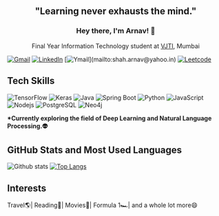 <h2 align="center">"Learning never exhausts the mind."</h2>
<h3 align="center" style="border-bottom : none">Hey there, I'm Arnav! 👋</h3>
<p align="center">Final Year Information Technology student at <a href="https://vjtimumbai.in/">VJTI</a>, Mumbai</p>


[![Gmail](https://img.shields.io/badge/arnavshah73%40gmail.com-d14836?style=for-the-badge&logo=gmail&logoColor=white)](mailto:arnavshah73@gmail.com)
[![LinkedIn](https://img.shields.io/badge/ArnavSShah-9cf?style=for-the-badge&logo=linkedin&logoColor=blue)](https://www.linkedin.com/in/arnav-s-shah/)
[![Ymail](https://img.shields.io/badge/shah.arnav%40yahoo.in-6001d2?style=for-the-badge&logo=yahoo!)](mailto:shah.arnav@yahoo.in)
[![Leetcode](https://img.shields.io/badge/ArnavShah-9ac?style=for-the-badge&logo=leetcode&logoColor=yellow)](https://leetcode.com/CaptainArnav/)


## Tech Skills

![TensorFlow](https://img.shields.io/badge/-TensorFlow-f2f2f2?style=flat-square&logo=tensorflow)
![Keras](https://img.shields.io/badge/-Keras-red?style=flat-square&logo=keras)
![Java](https://img.shields.io/badge/-Java-ff6600?style=flat-square&logo=java)
![Spring Boot](https://img.shields.io/badge/-Spring%20Boot-white?style=flat-square&logo=springboot)
![Python](https://img.shields.io/badge/-Python-f2f2f2?style=flat-square&logo=python)
![JavaScript](https://img.shields.io/badge/-JavaScript-black?style=flat-square&logo=javascript)
![Nodejs](https://img.shields.io/badge/NodeJs-339933.svg?logo=node.js&logoColor=white)
![PostgreSQL](https://img.shields.io/badge/-PostgreSQL-9999ff?style=flat-square&logo=postgresql)
![Neo4j](https://img.shields.io/badge/-Neo4j-d9d9d9?style=flat-square&logo=neo4j)

**\*Currently exploring the field of Deep Learning and Natural Language Processing.👽**

## GitHub Stats and Most Used Languages

![Github stats](https://github-readme-stats.vercel.app/api?username=CaptainArnav&hide=issues&theme=gruvbox&show_icons=true&hide_border=false&count_private=true&include_all_commits=true&line_height=24.5)
[![Top Langs](https://github-readme-stats.vercel.app/api/top-langs/?username=CaptainArnav&layout=compact&theme=gruvbox&langs_count=10)](https://github.com/CaptainArnav/github-readme-stats)

## Interests
Travel🌎| Reading🤩| Movies🎥| Formula 1🏎| and a whole lot more😄

